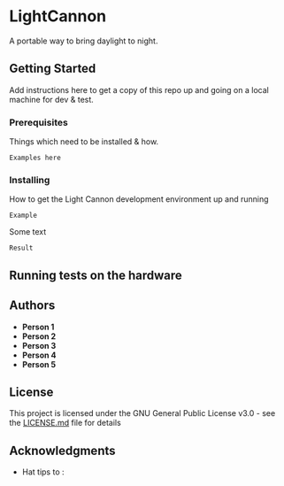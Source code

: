 # LightCannon

A portable way to bring daylight to night.

## Getting Started

Add instructions here to get a copy of this repo up and going on a local machine for dev & test.


### Prerequisites

Things which need to be installed & how.

```
Examples here
```

### Installing

How to get the Light Cannon development environment up and running

```
Example
```

Some text

```
Result
```

## Running tests on the hardware


## Authors

* **Person 1**
* **Person 2**
* **Person 3**
* **Person 4**
* **Person 5**

## License

This project is licensed under the GNU General Public License v3.0 - see the [LICENSE.md](LICENSE.md) file for details

## Acknowledgments

* Hat tips to :
